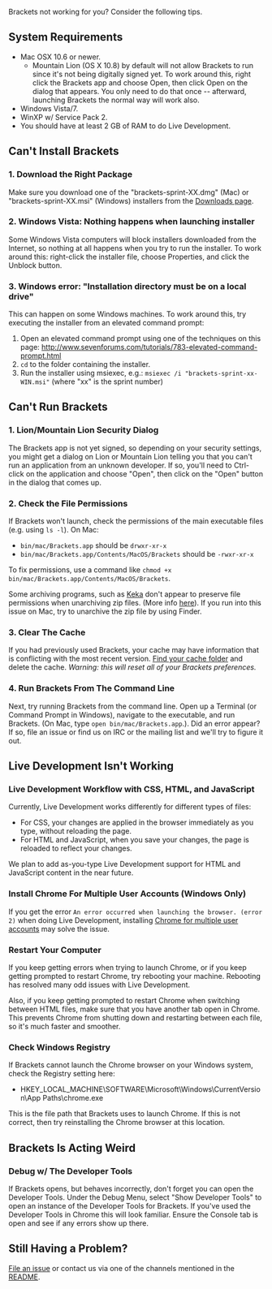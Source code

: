Brackets not working for you? Consider the following tips.

## System Requirements

* Mac OSX 10.6 or newer.
    * Mountain Lion (OS X 10.8) by default will not allow Brackets to run since it's not being digitally signed yet.  To work around this, right click the Brackets app and choose Open, then click Open on the dialog that appears.  You only need to do that once -- afterward, launching Brackets the normal way will work also.
* Windows Vista/7.
* WinXP w/ Service Pack 2.
* You should have at least 2 GB of RAM to do Live Development.

## Can't Install Brackets
### 1. Download the Right Package

Make sure you download one of the "brackets-sprint-XX.dmg" (Mac) or "brackets-sprint-XX.msi" (Windows) installers from the [Downloads page](http://download.brackets.io). 

### 2. Windows Vista: Nothing happens when launching installer

Some Windows Vista computers will block installers downloaded from the Internet, so nothing at all happens when you try to run the installer. To work around this: right-click the installer file, choose Properties, and click the Unblock button.

### 3. Windows error: "Installation directory must be on a local drive"

This can happen on some Windows machines. To work around this, try executing the installer from an elevated command prompt:

1. Open an elevated command prompt using one of the techniques on this page: http://www.sevenforums.com/tutorials/783-elevated-command-prompt.html
2. `cd` to the folder containing the installer.
3. Run the installer using msiexec, e.g.: `msiexec /i "brackets-sprint-xx-WIN.msi"` (where "xx" is the sprint number)

## Can't Run Brackets

### 1. Lion/Mountain Lion Security Dialog

The Brackets app is not yet signed, so depending on your security settings, you might get a dialog on Lion or Mountain Lion telling you that you can't run an application from an unknown developer. If so, you'll need to Ctrl-click on the application and choose "Open", then click on the "Open" button in the dialog that comes up.

### 2. Check the File Permissions

If Brackets won't launch, check the permissions of the main executable files (e.g. using `ls -l`). On Mac:
* `bin/mac/Brackets.app` should be `drwxr-xr-x`
* `bin/mac/Brackets.app/Contents/MacOS/Brackets` should be `-rwxr-xr-x`

To fix permissions, use a command like `chmod +x bin/mac/Brackets.app/Contents/MacOS/Brackets`.

Some archiving programs, such as [Keka](http://www.kekaosx.com/en/) don't appear to preserve file permissions when unarchiving zip files. (More info [here](https://github.com/adobe/brackets/issues/1158)). If you run into this issue on Mac, try to unarchive the zip file by using Finder.

### 3. Clear The Cache
If you had previously used Brackets, your cache may have information that is conflicting with the most recent version. [Find your cache folder](https://github.com/adobe/brackets/wiki/Cache-Folder) and delete the cache. _Warning: this will reset all of your Brackets preferences._

### 4. Run Brackets From The Command Line
Next, try running Brackets from the command line. Open up a Terminal (or Command Prompt in Windows), navigate to the executable, and run Brackets. (On Mac, type `open bin/mac/Brackets.app`.). Did an error appear? If so, file an issue or find us on IRC or the mailing list and we'll try to figure it out.


## <a name="livedev"> </a>Live Development Isn't Working

### Live Development Workflow with CSS, HTML, and JavaScript
Currently, Live Development works differently for different types of files:
* For CSS, your changes are applied in the browser immediately as you type, without reloading the page.
* For HTML and JavaScript, when you save your changes, the page is reloaded to reflect your changes.

We plan to add as-you-type Live Development support for HTML and JavaScript content in the near future.

### Install Chrome For Multiple User Accounts (Windows Only)
If you get the error ``An error occurred when launching the browser. (error 2)`` when doing Live Development, installing [Chrome for multiple user accounts](http://support.google.com/chrome/bin/answer.py?hl=en&answer=118663) may solve the issue.
 
### Restart Your Computer
If you keep getting errors when trying to launch Chrome, or if you keep getting prompted to restart Chrome, try rebooting your machine. Rebooting has resolved many odd issues with Live Development.

Also, if you keep getting prompted to restart Chrome when switching between HTML files, make sure that you have another tab open in Chrome. This prevents Chrome from shutting down and restarting between each file, so it's much faster and smoother.

### Check Windows Registry
If Brackets cannot launch the Chrome browser on your Windows system, check the Registry setting here:

* HKEY_LOCAL_MACHINE\SOFTWARE\Microsoft\Windows\CurrentVersion\App Paths\chrome.exe

This is the file path that Brackets uses to launch Chrome. If this is not correct, then try reinstalling the Chrome browser at this location.

## Brackets Is Acting Weird
### Debug w/ The Developer Tools
If Brackets opens, but behaves incorrectly, don't forget you can open the Developer Tools. Under the Debug Menu, select "Show Developer Tools" to open an instance of the Developer Tools for Brackets. If you've used the Developer Tools in Chrome this will look familiar. Ensure the Console tab is open and see if any errors show up there.

## Still Having a Problem?
[File an issue](http://github.com/adobe/brackets/issues) or contact us via one of the channels mentioned in the [README](https://github.com/adobe/brackets/blob/master/README.md#i-want-to-keep-track-of-how-brackets-is-doing).
